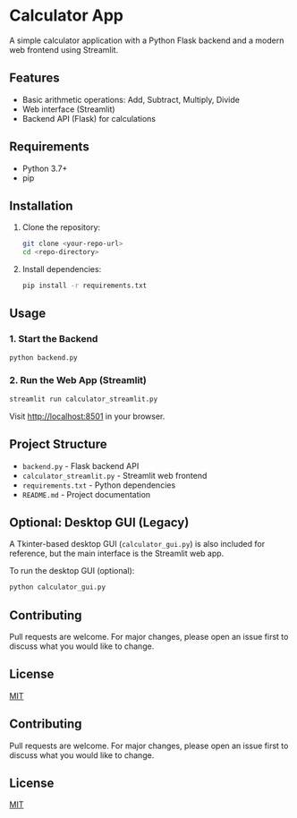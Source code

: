# Calculator App

A simple calculator application with a Python Flask backend and a modern web frontend using Streamlit.

## Features
- Basic arithmetic operations: Add, Subtract, Multiply, Divide
- Web interface (Streamlit)
- Backend API (Flask) for calculations

## Requirements
- Python 3.7+
- pip

## Installation
1. Clone the repository:
   ```sh
   git clone <your-repo-url>
   cd <repo-directory>
   ```
2. Install dependencies:
   ```sh
   pip install -r requirements.txt
   ```

## Usage
### 1. Start the Backend
```sh
python backend.py
```

### 2. Run the Web App (Streamlit)
```sh
streamlit run calculator_streamlit.py
```
Visit [http://localhost:8501](http://localhost:8501) in your browser.

## Project Structure
- `backend.py` - Flask backend API
- `calculator_streamlit.py` - Streamlit web frontend
- `requirements.txt` - Python dependencies
- `README.md` - Project documentation

## Optional: Desktop GUI (Legacy)
A Tkinter-based desktop GUI (`calculator_gui.py`) is also included for reference, but the main interface is the Streamlit web app.

To run the desktop GUI (optional):
```sh
python calculator_gui.py
```

## Contributing
Pull requests are welcome. For major changes, please open an issue first to discuss what you would like to change.

## License
[MIT](LICENSE)

## Contributing
Pull requests are welcome. For major changes, please open an issue first to discuss what you would like to change.

## License
[MIT](LICENSE)


